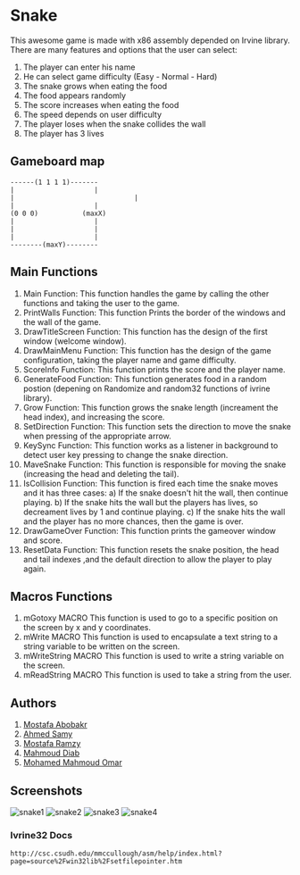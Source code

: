 # Snake
This awesome game is made with x86 assembly depended on Irvine library.
There are many features and options that the user can select:
1. The player can enter his name
2. He can select game difficulty (Easy - Normal - Hard)
3. The snake grows when eating the food
4. The food appears randomly
5. The score increases when eating the food
6. The speed depends on user difficulty
7. The player loses when the snake collides the wall
8. The player has 3 lives 

## Gameboard map
```
------(1 1 1 1)-------
|                    |
|					           |
|                    | 
(0 0 0)           (maxX)
|                    |  
|                    |
|                    |
--------(maxY)--------
```
## Main Functions
1. Main Function:
  This function handles the game by calling the other functions and taking the user to the game.
2. PrintWalls Function:
  This function Prints the border of the windows and the wall of the game.
3. DrawTitleScreen Function:
  This function has the design of the first window (welcome window).
4. DrawMainMenu Function:
  This function has the design of the game configuration, taking the player name and game difficulty.
5. ScoreInfo Function:
  This function prints the score and the player name.
6. GenerateFood Function:
  This function generates food in a random postion (depening on Randomize and random32 functions of ivrine library).
7. Grow Function:
  This function grows the snake length (increament the head index), and increasing the score.
9. SetDirection Function:
  This function sets the direction to move the snake when pressing of the appropriate arrow.
9. KeySync Function:
  This function works as a listener in background to detect user key pressing to change the snake direction.
10. MaveSnake Function:
  This function is responsible for moving the snake (increasing the head and deleting the tail).
11. IsCollision Function:
  This function is fired each time the snake moves and it has three cases: 
  a) If the snake doesn't hit the wall, then continue playing.
  b) If the snake hits the wall but the players has lives, so decreament lives by 1 and continue playing.
  c) If the snake hits the wall and the player has no more chances, then the game is over.
12. DrawGameOver Function:
  This function prints the gameover window and score.
13. ResetData Function:
  This function resets the snake position, the head and tail indexes ,and the default direction to allow the player to play again.
  
 ## Macros Functions
 1. mGotoxy MACRO
  This function is used to go to a specific position on the screen by x and y coordinates.
 2. mWrite MACRO
  This function is used to encapsulate a text string to a string variable to be written on the screen.
 3. mWriteString MACRO
  This function is used to write a string variable on the screen.
 4. mReadString MACRO
  This function is used to take a string from the user.
  
  ## Authors 
   1. [Mostafa Abobakr](https://github.com/imostafaabobakr) 
   2. [Ahmed Samy](https://github.com/samyvic)
   3. [Mostafa Ramzy](https://github.com/mostafaramzyabdelganey)
   4. [Mahmoud Diab](https://github.com/mahmouddiab74)
   5. [Mohamed Mahmoud Omar](https://github.com/mhmdomar)
   
   ## Screenshots
   ![snake1](https://user-images.githubusercontent.com/47760339/104147120-c8fb8b80-53d5-11eb-9969-21fd2fb065d7.png)
   ![snake2](https://user-images.githubusercontent.com/47760339/104147198-09f3a000-53d6-11eb-9f6b-6c9e47996166.png)
   ![snake3](https://user-images.githubusercontent.com/47760339/104147217-1aa41600-53d6-11eb-8251-f87b01b54f41.png)
   ![snake4](https://user-images.githubusercontent.com/47760339/104147241-2d1e4f80-53d6-11eb-8808-58269c1e2114.png)
   
   ### Ivrine32 Docs
    http://csc.csudh.edu/mmccullough/asm/help/index.html?page=source%2Fwin32lib%2Fsetfilepointer.htm
    
   
